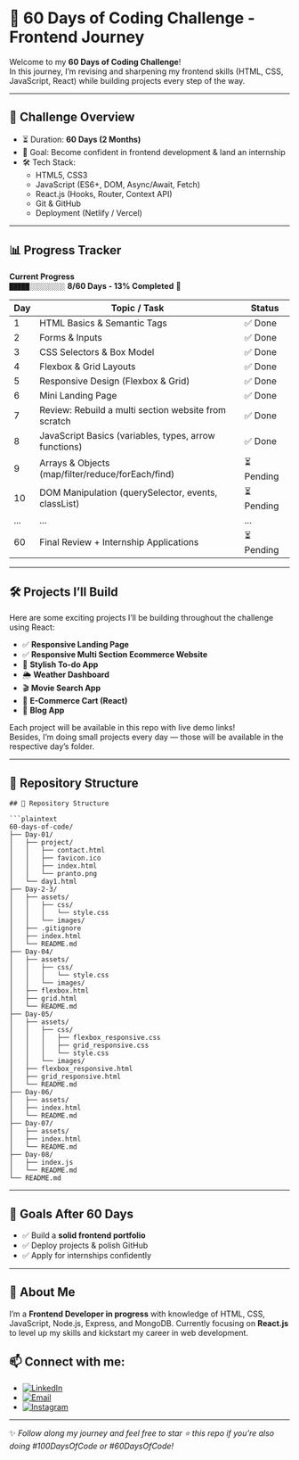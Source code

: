 # 🚀 60 Days of Coding Challenge - Frontend Journey

Welcome to my **60 Days of Coding Challenge**!  
In this journey, I’m revising and sharpening my frontend skills (HTML, CSS, JavaScript, React) while building projects every step of the way.

---

## 📅 Challenge Overview

- ⏳ Duration: **60 Days (2 Months)**
- 🎯 Goal: Become confident in frontend development & land an internship
- 🛠️ Tech Stack:
  - HTML5, CSS3
  - JavaScript (ES6+, DOM, Async/Await, Fetch)
  - React.js (Hooks, Router, Context API)
  - Git & GitHub
  - Deployment (Netlify / Vercel)

---

## 📊 Progress Tracker

**Current Progress**  
`█████░░░░░░░░░` **8/60 Days - 13% Completed** 🎉

| Day | Topic / Task                                           | Status     |
| --- | ------------------------------------------------------ | ---------- |
| 1   | HTML Basics & Semantic Tags                            | ✅ Done   |
| 2   | Forms & Inputs                                         | ✅ Done   |
| 3   | CSS Selectors & Box Model                              | ✅ Done   |
| 4   | Flexbox & Grid Layouts                                 | ✅ Done   |
| 5   | Responsive Design (Flexbox & Grid)                     | ✅ Done   |
| 6   | Mini Landing Page                                      | ✅ Done   |
| 7   | Review: Rebuild a multi section website from scratch   | ✅ Done   |
| 8   | JavaScript Basics (variables, types, arrow functions)  | ✅ Done   |
| 9   | Arrays & Objects (map/filter/reduce/forEach/find)      | ⏳ Pending |
| 10  | DOM Manipulation (querySelector, events, classList)    | ⏳ Pending |
| ... | ...                                                    | ...        |
| 60  | Final Review + Internship Applications                 | ⏳ Pending |


---

## 🛠️ Projects I’ll Build

Here are some exciting projects I’ll be building throughout the challenge using React:

- ✅ **Responsive Landing Page**
- ✅ **Responsive Multi Section Ecommerce Website**
- 📝 **Stylish To-do App**
- 🌦️ **Weather Dashboard**
- 🎬 **Movie Search App**
- 🛒 **E-Commerce Cart (React)**
- 📰 **Blog App**

Each project will be available in this repo with live demo links!  
Besides, I’m doing small projects every day — those will be available in the respective day’s folder.

---

## 📂 Repository Structure

```plaintext
## 📂 Repository Structure

```plaintext
60-days-of-code/
├── Day-01/
│   ├── project/
│   │   ├── contact.html
│   │   ├── favicon.ico
│   │   ├── index.html
│   │   └── pranto.png
│   └── day1.html
├── Day-2-3/
│   ├── assets/
│   │   ├── css/
│   │   │   └── style.css
│   │   └── images/
│   ├── .gitignore
│   ├── index.html
│   └── README.md
├── Day-04/
│   ├── assets/
│   │   ├── css/
│   │   │   └── style.css
│   │   └── images/
│   ├── flexbox.html
│   ├── grid.html
│   └── README.md
├── Day-05/
│   ├── assets/
│   │   ├── css/
│   │   │   ├── flexbox_responsive.css
│   │   │   ├── grid_responsive.css
│   │   │   └── style.css
│   │   └── images/
│   ├── flexbox_responsive.html
│   ├── grid_responsive.html
│   └── README.md
├── Day-06/
│   ├── assets/
│   ├── index.html
│   └── README.md
├── Day-07/
│   ├── assets/
│   ├── index.html
│   └── README.md
├── Day-08/
│   ├── index.js
│   └── README.md
└── README.md
```

---

## 🌟 Goals After 60 Days
- ✅ Build a **solid frontend portfolio**
- ✅ Deploy projects & polish GitHub
- ✅ Apply for internships confidently

---

## 👋 About Me
I’m a **Frontend Developer in progress** with knowledge of HTML, CSS, JavaScript, Node.js, Express, and MongoDB.
Currently focusing on **React.js** to level up my skills and kickstart my career in web development.

## 📫 Connect with me:

- [![LinkedIn](https://img.shields.io/badge/LinkedIn-blue?style=for-the-badge&logo=linkedin&logoColor=white)](https://www.linkedin.com/in/pranto-bapary) &nbsp;&nbsp;&nbsp;
- [![Email](https://img.shields.io/badge/Email-red?style=for-the-badge&logo=gmail&logoColor=white)](mailto:pranto.bapary01@gmail.com) &nbsp;&nbsp;&nbsp;
- [![Instagram](https://img.shields.io/badge/Instagram-purple?style=for-the-badge&logo=instagram&logoColor=white)](https://www.instagram.com/ashfe.pranto)


---

✨ *Follow along my journey and feel free to star ⭐ this repo if you’re also doing #100DaysOfCode or #60DaysOfCode!*
```
